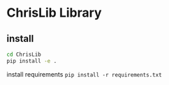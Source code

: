 # ChrisLib Library

## install
```bash
cd ChrisLib
pip install -e .
```

install requirements
```pip install -r requirements.txt```